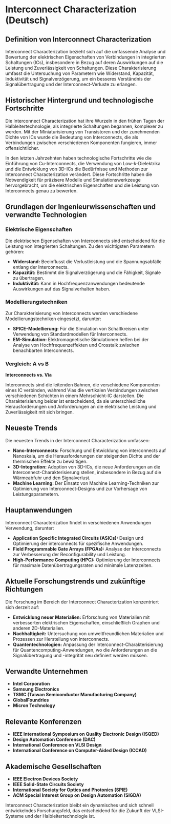 # Interconnect Characterization (Deutsch)

## Definition von Interconnect Characterization

Interconnect Characterization bezieht sich auf die umfassende Analyse und Bewertung der elektrischen Eigenschaften von Verbindungen in integrierten Schaltungen (ICs), insbesondere in Bezug auf deren Auswirkungen auf die Leistung und Zuverlässigkeit von Schaltungen. Diese Charakterisierung umfasst die Untersuchung von Parametern wie Widerstand, Kapazität, Induktivität und Signalverzögerung, um ein besseres Verständnis der Signalübertragung und der Interconnect-Verluste zu erlangen.

## Historischer Hintergrund und technologische Fortschritte

Die Interconnect Characterization hat ihre Wurzeln in den frühen Tagen der Halbleitertechnologie, als integrierte Schaltungen begannen, komplexer zu werden. Mit der Miniaturisierung von Transistoren und der zunehmenden Dichte von ICs wurde die Bedeutung von Interconnects, die als Verbindungen zwischen verschiedenen Komponenten fungieren, immer offensichtlicher.

In den letzten Jahrzehnten haben technologische Fortschritte wie die Einführung von Cu-Interconnects, die Verwendung von Low-k-Dielektrika und die Entwicklung von 3D-ICs die Bedürfnisse und Methoden zur Interconnect Characterization verändert. Diese Fortschritte haben die Notwendigkeit für präzisere Modelle und Simulationswerkzeuge hervorgebracht, um die elektrischen Eigenschaften und die Leistung von Interconnects genau zu bewerten.

## Grundlagen der Ingenieurwissenschaften und verwandte Technologien

### Elektrische Eigenschaften

Die elektrischen Eigenschaften von Interconnects sind entscheidend für die Leistung von integrierten Schaltungen. Zu den wichtigsten Parametern gehören:

- **Widerstand:** Beeinflusst die Verlustleistung und die Spannungsabfälle entlang der Interconnects.
- **Kapazität:** Bestimmt die Signalverzögerung und die Fähigkeit, Signale zu übertragen.
- **Induktivität:** Kann in Hochfrequenzanwendungen bedeutende Auswirkungen auf das Signalverhalten haben.

### Modellierungstechniken

Zur Charakterisierung von Interconnects werden verschiedene Modellierungstechniken eingesetzt, darunter:

- **SPICE-Modellierung:** Für die Simulation von Schaltkreisen unter Verwendung von Standardmodellen für Interconnects.
- **EM-Simulation:** Elektromagnetische Simulationen helfen bei der Analyse von Hochfrequenzeffekten und Crosstalk zwischen benachbarten Interconnects.

### Vergleich: A vs B

**Interconnects vs. Via**

Interconnects sind die leitenden Bahnen, die verschiedene Komponenten eines IC verbinden, während Vias die vertikalen Verbindungen zwischen verschiedenen Schichten in einem Mehrschicht-IC darstellen. Die Charakterisierung beider ist entscheidend, da sie unterschiedliche Herausforderungen und Anforderungen an die elektrische Leistung und Zuverlässigkeit mit sich bringen.

## Neueste Trends

Die neuesten Trends in der Interconnect Characterization umfassen:

- **Nano-Interconnects:** Forschung und Entwicklung von interconnects auf Nanoskala, um die Herausforderungen der steigenden Dichte und der thermischen Effekte zu bewältigen.
- **3D-Integration:** Adoption von 3D-ICs, die neue Anforderungen an die Interconnect-Charakterisierung stellen, insbesondere in Bezug auf die Wärmeabfuhr und den Signalverlust.
- **Machine Learning:** Der Einsatz von Machine Learning-Techniken zur Optimierung von Interconnect-Designs und zur Vorhersage von Leistungsparametern.

## Hauptanwendungen

Interconnect Characterization findet in verschiedenen Anwendungen Verwendung, darunter:

- **Application Specific Integrated Circuits (ASICs):** Design und Optimierung der interconnects für spezifische Anwendungen.
- **Field Programmable Gate Arrays (FPGAs):** Analyse der Interconnects zur Verbesserung der Reconfigurability und Leistung.
- **High-Performance Computing (HPC):** Optimierung der Interconnects für maximale Datenübertragungsraten und minimale Latenzzeiten.

## Aktuelle Forschungstrends und zukünftige Richtungen

Die Forschung im Bereich der Interconnect Characterization konzentriert sich derzeit auf:

- **Entwicklung neuer Materialien:** Erforschung von Materialien mit verbesserten elektrischen Eigenschaften, einschließlich Graphen und anderen 2D-Materialien.
- **Nachhaltigkeit:** Untersuchung von umweltfreundlichen Materialien und Prozessen zur Herstellung von interconnects.
- **Quantentechnologien:** Anpassung der Interconnect-Charakterisierung für Quantencomputing-Anwendungen, wo die Anforderungen an die Signalübertragung und -integrität neu definiert werden müssen.

## Verwandte Unternehmen

- **Intel Corporation**
- **Samsung Electronics**
- **TSMC (Taiwan Semiconductor Manufacturing Company)**
- **GlobalFoundries**
- **Micron Technology**

## Relevante Konferenzen

- **IEEE International Symposium on Quality Electronic Design (ISQED)**
- **Design Automation Conference (DAC)**
- **International Conference on VLSI Design**
- **International Conference on Computer-Aided Design (ICCAD)**

## Akademische Gesellschaften

- **IEEE Electron Devices Society**
- **IEEE Solid-State Circuits Society**
- **International Society for Optics and Photonics (SPIE)**
- **ACM Special Interest Group on Design Automation (SIGDA)**

Interconnect Characterization bleibt ein dynamisches und sich schnell entwickelndes Forschungsfeld, das entscheidend für die Zukunft der VLSI-Systeme und der Halbleitertechnologie ist.